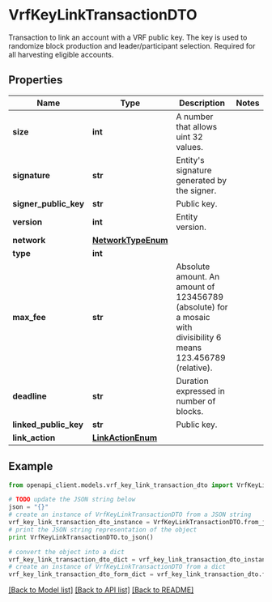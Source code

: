 # VrfKeyLinkTransactionDTO

Transaction to link an account with a VRF public key. The key is used to randomize block production and leader/participant selection. Required for all harvesting eligible accounts. 

## Properties

Name | Type | Description | Notes
------------ | ------------- | ------------- | -------------
**size** | **int** | A number that allows uint 32 values. | 
**signature** | **str** | Entity&#39;s signature generated by the signer. | 
**signer_public_key** | **str** | Public key. | 
**version** | **int** | Entity version. | 
**network** | [**NetworkTypeEnum**](NetworkTypeEnum.md) |  | 
**type** | **int** |  | 
**max_fee** | **str** | Absolute amount. An amount of 123456789 (absolute) for a mosaic with divisibility 6 means 123.456789 (relative). | 
**deadline** | **str** | Duration expressed in number of blocks. | 
**linked_public_key** | **str** | Public key. | 
**link_action** | [**LinkActionEnum**](LinkActionEnum.md) |  | 

## Example

```python
from openapi_client.models.vrf_key_link_transaction_dto import VrfKeyLinkTransactionDTO

# TODO update the JSON string below
json = "{}"
# create an instance of VrfKeyLinkTransactionDTO from a JSON string
vrf_key_link_transaction_dto_instance = VrfKeyLinkTransactionDTO.from_json(json)
# print the JSON string representation of the object
print VrfKeyLinkTransactionDTO.to_json()

# convert the object into a dict
vrf_key_link_transaction_dto_dict = vrf_key_link_transaction_dto_instance.to_dict()
# create an instance of VrfKeyLinkTransactionDTO from a dict
vrf_key_link_transaction_dto_form_dict = vrf_key_link_transaction_dto.from_dict(vrf_key_link_transaction_dto_dict)
```
[[Back to Model list]](../README.md#documentation-for-models) [[Back to API list]](../README.md#documentation-for-api-endpoints) [[Back to README]](../README.md)


